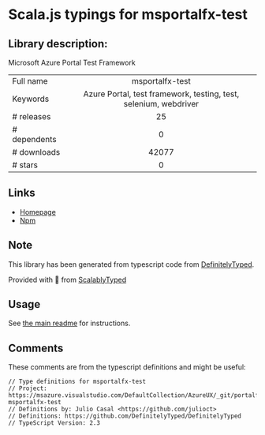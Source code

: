 
# Scala.js typings for msportalfx-test


## Library description:
Microsoft Azure Portal Test Framework

|                    |                 |
| ------------------ | :-------------: |
| Full name          | msportalfx-test |
| Keywords           | Azure Portal, test framework, testing, test, selenium, webdriver |
| # releases         | 25 |
| # dependents       | 0 |
| # downloads        | 42077 |
| # stars            | 0 |

## Links
- [Homepage](https://auxdocs.azurewebsites.net)
- [Npm](https://www.npmjs.com/package/msportalfx-test)
    


## Note
This library has been generated from typescript code from [DefinitelyTyped](https://definitelytyped.org).

Provided with :purple_heart: from [ScalablyTyped](https://github.com/oyvindberg/ScalablyTyped)

## Usage
See [the main readme](../../readme.md) for instructions.

## Comments

These comments are from the typescript definitions and might be useful:
```
// Type definitions for msportalfx-test
// Project: https://msazure.visualstudio.com/DefaultCollection/AzureUX/_git/portalfx-msportalfx-test
// Definitions by: Julio Casal <https://github.com/julioct>
// Definitions: https://github.com/DefinitelyTyped/DefinitelyTyped
// TypeScript Version: 2.3

```


